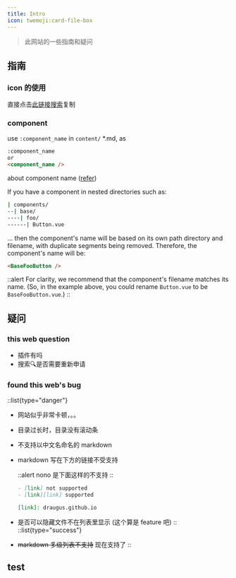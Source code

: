 ```yaml
---
title: Intro
icon: twemoji:card-file-box
---
```


> 此网站的一些指南和疑问

## 指南

### icon 的使用

直接点击[此链接](https://icones.js.org/)[搜索](https://icones.js.org/collection/all)复制

### component

use `:component_name` in `content/` *.md, as

```md
:component_name
or
<component_name />
```

about component name ([refer][component name])

If you have a component in nested directories such as:

```bash
| components/
--| base/
----| foo/
------| Button.vue
```

... then the component's name will be based on its own path directory and filename, with duplicate segments being removed. Therefore, the component's name will be:

```html
<BaseFooButton />
```

::alert
For clarity, we recommend that the component's filename matches its name. (So, in the example above, you could rename `Button.vue` to be `BaseFooButton.vue`.)
::

## 疑问

### this web question

- 插件有吗
- 搜索🔍是否需要重新申请

### found this web's bug

::list{type="danger"}

- 网站似乎非常卡顿，。。
- 目录过长时，目录没有滚动条
- 不支持以中文名命名的 markdown
- markdown 写在下方的链接不受支持

    ::alert
    nono  是下面这样的不支持
    ::

    ```md
    - [link] not supported  
    - [link][link] supported

    [link]: draugus.github.io
    ```

- 是否可以隐藏文件不在列表里显示 (这个算是 feature 吧)
::
::list{type="success"}
- ~~markdown 多级列表不支持~~ 现在支持了
::

## test

[component name]: https://nuxt.com/docs/guide/directory-structure/components#component-names
